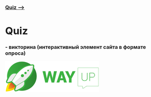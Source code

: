 [**<h3>Quiz --><h3>**](https://maximmorkovnik.github.io/Quiz/)
  
<h1>Quiz</h1><h3> - викторина (интерактивный элемент сайта в формате опроса)</h3>

[![wayup.in](img/logo.jpg)](https://wayup.in)
